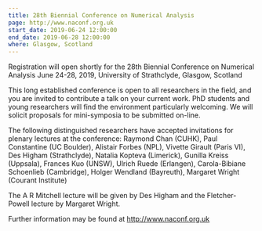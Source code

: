 ```yaml
---
title: 28th Biennial Conference on Numerical Analysis
page: http://www.naconf.org.uk
start_date: 2019-06-24 12:00:00
end_date: 2019-06-28 12:00:00
where: Glasgow, Scotland
---
```



Registration will open shortly for the 28th Biennial Conference on
Numerical Analysis June 24-28, 2019, University of Strathclyde,
Glasgow, Scotland

This long established conference is open to all researchers in the
field, and you are invited to contribute a talk on your current work.
PhD students and young researchers will find the environment
particularly welcoming. We will solicit proposals for mini-symposia to
be submitted on-line.

The following distinguished researchers have accepted invitations for
plenary lectures at the conference: Raymond Chan (CUHK), Paul
Constantine (UC Boulder), Alistair Forbes (NPL), Vivette Girault
(Paris VI), Des Higham (Strathclyde), Natalia Kopteva (Limerick),
Gunilla Kreiss (Uppsala), Frances Kuo (UNSW), Ulrich Ruede (Erlangen),
Carola-Bibiane Schoenlieb (Cambridge), Holger Wendland (Bayreuth),
Margaret Wright (Courant Institute)

The A R Mitchell lecture will be given by Des Higham and the
Fletcher-Powell lecture by Margaret Wright.

Further information may be found at <http://www.naconf.org.uk>
